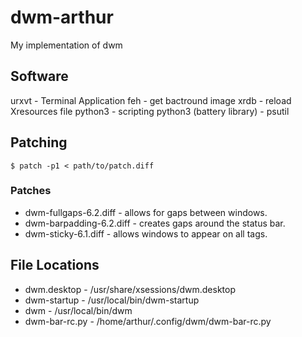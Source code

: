 # dwm-arthur
My implementation of dwm

## Software

urxvt - Terminal Application
feh - get bactround image
xrdb - reload Xresources file
python3 - scripting
python3 (battery library) - psutil

## Patching

    $ patch -p1 < path/to/patch.diff

### Patches
* dwm-fullgaps-6.2.diff - allows for gaps between windows.
* dwm-barpadding-6.2.diff - creates gaps around the status bar.
* dwm-sticky-6.1.diff - allows windows to appear on all tags.

## File Locations

* dwm.desktop - /usr/share/xsessions/dwm.desktop
* dwm-startup - /usr/local/bin/dwm-startup
* dwm - /usr/local/bin/dwm
* dwm-bar-rc.py - /home/arthur/.config/dwm/dwm-bar-rc.py
